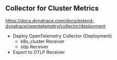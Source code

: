 ## Collector for Cluster Metrics

https://docs.dynatrace.com/docs/extend-dynatrace/opentelemetry/collector/deployment

* Deploy OpenTelemetry Collector (Deployment)
    * k8s_cluster Receiver
    * otlp Receiver
* Export to OTLP Receiver